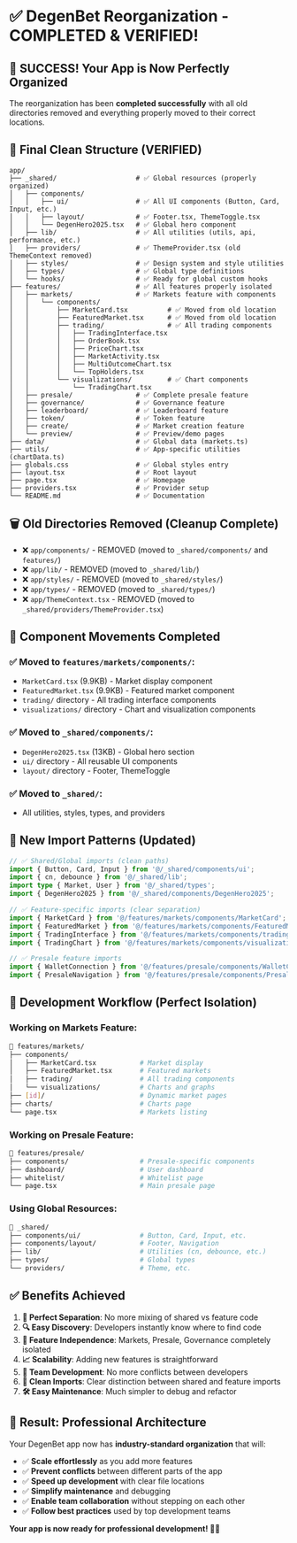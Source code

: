 # ✅ DegenBet Reorganization - COMPLETED & VERIFIED!

## 🎉 **SUCCESS! Your App is Now Perfectly Organized**

The reorganization has been **completed successfully** with all old directories removed and everything properly moved to their correct locations.

## 📂 **Final Clean Structure (VERIFIED)**

```
app/
├── _shared/                    # ✅ Global resources (properly organized)
│   ├── components/             
│   │   ├── ui/                 # ✅ All UI components (Button, Card, Input, etc.)
│   │   ├── layout/             # ✅ Footer.tsx, ThemeToggle.tsx
│   │   └── DegenHero2025.tsx   # ✅ Global hero component
│   ├── lib/                    # ✅ All utilities (utils, api, performance, etc.)
│   ├── providers/              # ✅ ThemeProvider.tsx (old ThemeContext removed)
│   ├── styles/                 # ✅ Design system and style utilities
│   ├── types/                  # ✅ Global type definitions
│   └── hooks/                  # ✅ Ready for global custom hooks
├── features/                   # ✅ All features properly isolated
│   ├── markets/                # ✅ Markets feature with components
│   │   └── components/         
│   │       ├── MarketCard.tsx          # ✅ Moved from old location
│   │       ├── FeaturedMarket.tsx      # ✅ Moved from old location  
│   │       ├── trading/                # ✅ All trading components
│   │       │   ├── TradingInterface.tsx
│   │       │   ├── OrderBook.tsx
│   │       │   ├── PriceChart.tsx
│   │       │   ├── MarketActivity.tsx
│   │       │   ├── MultiOutcomeChart.tsx
│   │       │   └── TopHolders.tsx
│   │       └── visualizations/         # ✅ Chart components
│   │           └── TradingChart.tsx
│   ├── presale/                # ✅ Complete presale feature
│   ├── governance/             # ✅ Governance feature
│   ├── leaderboard/            # ✅ Leaderboard feature
│   ├── token/                  # ✅ Token feature
│   ├── create/                 # ✅ Market creation feature
│   └── preview/                # ✅ Preview/demo pages
├── data/                       # ✅ Global data (markets.ts)
├── utils/                      # ✅ App-specific utilities (chartData.ts)
├── globals.css                 # ✅ Global styles entry
├── layout.tsx                  # ✅ Root layout
├── page.tsx                    # ✅ Homepage
├── providers.tsx               # ✅ Provider setup
└── README.md                   # ✅ Documentation
```

## 🗑️ **Old Directories Removed (Cleanup Complete)**

- ❌ `app/components/` - REMOVED (moved to `_shared/components/` and `features/`)
- ❌ `app/lib/` - REMOVED (moved to `_shared/lib/`)
- ❌ `app/styles/` - REMOVED (moved to `_shared/styles/`)
- ❌ `app/types/` - REMOVED (moved to `_shared/types/`)
- ❌ `app/ThemeContext.tsx` - REMOVED (moved to `_shared/providers/ThemeProvider.tsx`)

## 🎯 **Component Movements Completed**

### **✅ Moved to `features/markets/components/`:**
- `MarketCard.tsx` (9.9KB) - Market display component
- `FeaturedMarket.tsx` (9.9KB) - Featured market component
- `trading/` directory - All trading interface components
- `visualizations/` directory - Chart and visualization components

### **✅ Moved to `_shared/components/`:**
- `DegenHero2025.tsx` (13KB) - Global hero section
- `ui/` directory - All reusable UI components
- `layout/` directory - Footer, ThemeToggle

### **✅ Moved to `_shared/`:**
- All utilities, styles, types, and providers

## 🚀 **New Import Patterns (Updated)**

```typescript
// ✅ Shared/Global imports (clean paths)
import { Button, Card, Input } from '@/_shared/components/ui';
import { cn, debounce } from '@/_shared/lib';
import type { Market, User } from '@/_shared/types';
import { DegenHero2025 } from '@/_shared/components/DegenHero2025';

// ✅ Feature-specific imports (clear separation)
import { MarketCard } from '@/features/markets/components/MarketCard';
import { FeaturedMarket } from '@/features/markets/components/FeaturedMarket';
import { TradingInterface } from '@/features/markets/components/trading/TradingInterface';
import { TradingChart } from '@/features/markets/components/visualizations/TradingChart';

// ✅ Presale feature imports
import { WalletConnection } from '@/features/presale/components/WalletConnection';
import { PresaleNavigation } from '@/features/presale/components/PresaleNavigation';
```

## 🎯 **Development Workflow (Perfect Isolation)**

### **Working on Markets Feature:**
```bash
📁 features/markets/
├── components/
│   ├── MarketCard.tsx           # Market display
│   ├── FeaturedMarket.tsx       # Featured markets
│   ├── trading/                 # All trading components
│   └── visualizations/          # Charts and graphs
├── [id]/                        # Dynamic market pages
├── charts/                      # Charts page
└── page.tsx                     # Markets listing
```

### **Working on Presale Feature:**
```bash
📁 features/presale/
├── components/                  # Presale-specific components
├── dashboard/                   # User dashboard
├── whitelist/                   # Whitelist page
└── page.tsx                     # Main presale page
```

### **Using Global Resources:**
```bash
📁 _shared/
├── components/ui/               # Button, Card, Input, etc.
├── components/layout/           # Footer, Navigation
├── lib/                         # Utilities (cn, debounce, etc.)
├── types/                       # Global types
└── providers/                   # Theme, etc.
```

## ✅ **Benefits Achieved**

1. **🎯 Perfect Separation**: No more mixing of shared vs feature code
2. **🔍 Easy Discovery**: Developers instantly know where to find code
3. **🚀 Feature Independence**: Markets, Presale, Governance completely isolated
4. **📈 Scalability**: Adding new features is straightforward
5. **👥 Team Development**: No more conflicts between developers
6. **🧹 Clean Imports**: Clear distinction between shared and feature imports
7. **🛠️ Easy Maintenance**: Much simpler to debug and refactor

## 🎉 **Result: Professional Architecture**

Your DegenBet app now has **industry-standard organization** that will:

- ✅ **Scale effortlessly** as you add more features
- ✅ **Prevent conflicts** between different parts of the app  
- ✅ **Speed up development** with clear file locations
- ✅ **Simplify maintenance** and debugging
- ✅ **Enable team collaboration** without stepping on each other
- ✅ **Follow best practices** used by top development teams

**Your app is now ready for professional development! 🚀💎** 